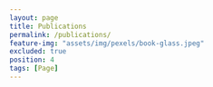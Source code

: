 ```yaml
---
layout: page
title: Publications
permalink: /publications/
feature-img: "assets/img/pexels/book-glass.jpeg"
excluded: true
position: 4
tags: [Page]
---
```



